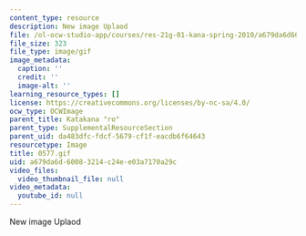 ```yaml
---
content_type: resource
description: New image Uplaod
file: /ol-ocw-studio-app/courses/res-21g-01-kana-spring-2010/a679da6d60083214c24ee03a7170a29c_0577.gif
file_size: 323
file_type: image/gif
image_metadata:
  caption: ''
  credit: ''
  image-alt: ''
learning_resource_types: []
license: https://creativecommons.org/licenses/by-nc-sa/4.0/
ocw_type: OCWImage
parent_title: Katakana "ro"
parent_type: SupplementalResourceSection
parent_uid: da483dfc-fdcf-5679-cf1f-eacdb6f64643
resourcetype: Image
title: 0577.gif
uid: a679da6d-6008-3214-c24e-e03a7170a29c
video_files:
  video_thumbnail_file: null
video_metadata:
  youtube_id: null
---
```

New image Uplaod